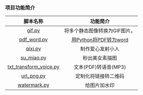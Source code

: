 ### 项目功能简介
|  脚本名称   | 功能简介  |
|  :----:  | :----:  |
| [gif.py](https://github.com/Shajiu/PythonObject/blob/main/tool/gif.py)  | 将多个静态图像转换为GIF图片。 |
| [pdf_word.py](https://github.com/Shajiu/PythonObject/blob/main/tool/pdf_word.py)  | [用Python将PDF转为word](https://shajiu.github.io/2021/12/22/python-jiang-pdf-zhuan-wei-word/) |
|  [qixi.py](https://github.com/Shajiu/PythonObject/blob/main/tool/qixi.py)  | 制作爱心发射小人  |
|[su_miao.py](https://github.com/Shajiu/PythonObject/blob/main/tool/su_miao.py)|秒出美女素描图|
|[txt_transform_voice.py](https://github.com/Shajiu/PythonObject/blob/main/tool/txt_transform_voice.py)|文本(PDF)转语音(MP3)|
|[url_png.py](https://github.com/Shajiu/PythonObject/blob/main/tool/url_png.py)|定制化将链接转二维码|
|[watermark.py](https://github.com/Shajiu/PythonObject/blob/main/tool/watermark.py)|给图片加水印|
